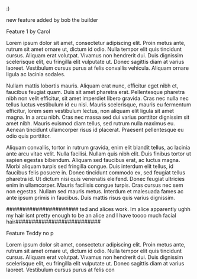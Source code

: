 :)

new feature added by bob the builder

Feature 1 by Carol

Lorem ipsum dolor sit amet, consectetur adipiscing elit. Proin metus ante, rutrum sit amet ornare ut, dictum id odio. Nulla tempor elit quis tincidunt cursus. Aliquam erat volutpat. Vivamus non hendrerit dui. Duis dignissim scelerisque elit, eu fringilla elit vulputate ut. Donec sagittis diam at varius laoreet. Vestibulum cursus purus at felis convallis vehicula. Aliquam ornare ligula ac lacinia sodales.

Nullam mattis lobortis mauris. Aliquam erat nunc, efficitur eget nibh et, faucibus feugiat quam. Duis sit amet pharetra erat. Pellentesque pharetra nibh non velit efficitur, sit amet imperdiet libero gravida. Cras nec nulla nec tellus luctus vestibulum id eu nisi. Mauris scelerisque, mauris eu fermentum efficitur, lorem sem vestibulum lectus, non aliquam elit ligula sit amet magna. In a arcu nibh. Cras nec massa sed dui varius porttitor dignissim sit amet nibh. Mauris euismod diam tellus, sed rutrum nulla maximus eu. Aenean tincidunt ullamcorper risus id placerat. Praesent pellentesque eu odio quis porttitor.

Aliquam convallis, tortor in rutrum gravida, enim elit blandit tellus, ac lacinia ante arcu vitae velit. Nulla facilisi. Nullam quis nibh elit. Duis finibus tortor ut sapien egestas bibendum. Aliquam sed faucibus erat, ac luctus magna. Morbi aliquam turpis sed fringilla congue. Duis interdum elit tellus, id faucibus felis posuere in. Donec tincidunt commodo ex, sed feugiat tellus pharetra id. Ut dictum nisi quis venenatis eleifend. Donec feugiat ultricies enim in ullamcorper. Mauris facilisis congue turpis. Cras cursus nec sem non egestas. Nullam sed mauris metus. Interdum et malesuada fames ac ante ipsum primis in faucibus. Duis mattis risus quis varius dignissim.


###################### ted and alices work.  Im alice apparently  ughh my hair isnt pretty enough to be an alice and I have toooo much facial hair##########################

Feature Teddy no p

Lorem ipsum dolor sit amet, consectetur adipiscing elit. Proin metus ante, rutrum sit amet ornare ut, dictum id odio. Nulla tempor elit quis tincidunt cursus. Aliquam erat volutpat. Vivamus non hendrerit dui. Duis dignissim scelerisque elit, eu fringilla elit vulputate ut. Donec sagittis diam at varius laoreet. Vestibulum cursus purus at felis con